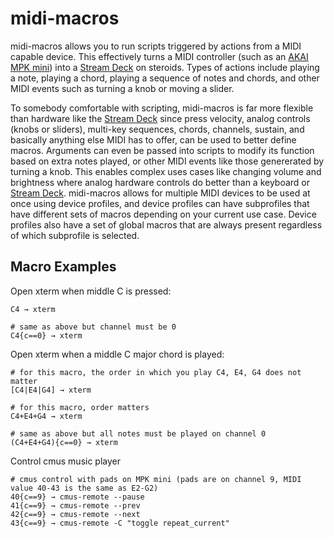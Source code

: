 # midi-macros
midi-macros allows you to run scripts triggered by actions from a MIDI capable device. This effectively turns a MIDI controller (such as an [AKAI MPK mini](https://www.akaipro.com/mpk-mini-mk3)) into a [Stream Deck](https://www.elgato.com/us/en/s/welcome-to-stream-deck) on steroids. Types of actions include playing a note, playing a chord, playing a sequence of notes and chords, and other MIDI events such as turning a knob or moving a slider.

To somebody comfortable with scripting, midi-macros is far more flexible than hardware like the [Stream Deck](https://www.elgato.com/us/en/s/welcome-to-stream-deck) since press velocity, analog controls (knobs or sliders), multi-key sequences, chords, channels, sustain, and basically anything else MIDI has to offer, can be used to better define macros. Arguments can even be passed into scripts to modify its function based on extra notes played, or other MIDI events like those genererated by turning a knob. This enables complex uses cases like changing volume and brightness where analog hardware controls do better than a keyboard or [Stream Deck](https://www.elgato.com/us/en/s/welcome-to-stream-deck). midi-macros allows for multiple MIDI devices to be used at once using device profiles, and device profiles can have subprofiles that have different sets of macros depending on your current use case. Device profiles also have a set of global macros that are always present regardless of which subprofile is selected.

## Macro Examples
Open xterm when middle C is pressed:
```
C4 → xterm

# same as above but channel must be 0
C4{c==0} → xterm
```

Open xterm when a middle C major chord is played:
```
# for this macro, the order in which you play C4, E4, G4 does not matter
[C4|E4|G4] → xterm

# for this macro, order matters
C4+E4+G4 → xterm

# same as above but all notes must be played on channel 0
(C4+E4+G4){c==0} → xterm
```

Control cmus music player
```
# cmus control with pads on MPK mini (pads are on channel 9, MIDI value 40-43 is the same as E2-G2)
40{c==9} → cmus-remote --pause
41{c==9} → cmus-remote --prev
42{c==9} → cmus-remote --next
43{c==9} → cmus-remote -C "toggle repeat_current"
```
